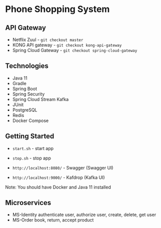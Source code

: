 # Phone Shopping System #

## API Gateway ##
- Netflix Zuul      - `git checkout master`
- KONG API gateway  - `git checkout kong-api-gateway`
- Spring Cloud Gateway  - `git checkout spring-cloud-gateway`

## Technologies ##
-  Java 11
-  Gradle
-  Spring Boot
-  Spring Security
-  Spring Cloud Stream Kafka
-  JUnit
-  PostgreSQL
-  Redis
-  Docker Compose


## Getting Started ##

- `start.sh` - start app
- `stop.sh`  - stop app

- `http://localhost:8080/` - Swagger (Swagger UI)

- `http://localhost:9000/` - Kafdrop (Kafka UI)

Note: You should have Docker and Java 11 installed

## Microservices ##
-  MS-Identity    authenticate user, authorize user, create, delete, get user  
-  MS-Order       book, return, accept product
